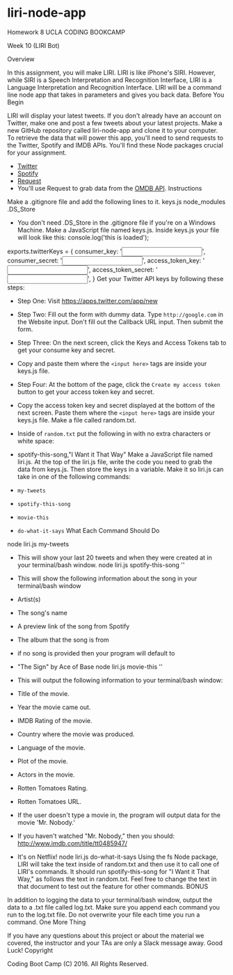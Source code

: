 # liri-node-app
Homework 8 UCLA CODING BOOKCAMP

Week 10 (LIRI Bot)

Overview

In this assignment, you will make LIRI. LIRI is like iPhone's SIRI. However, while SIRI is a Speech Interpretation and Recognition Interface, LIRI is a Language Interpretation and Recognition Interface. LIRI will be a command line node app that takes in parameters and gives you back data.
Before You Begin

LIRI will display your latest tweets. If you don't already have an account on Twitter, make one and post a few tweets about your latest projects.
Make a new GitHub repository called liri-node-app and clone it to your computer.
To retrieve the data that will power this app, you'll need to send requests to the Twitter, Spotify and IMDB APIs. You'll find these Node packages crucial for your assignment.
* [Twitter](https://www.npmjs.com/package/twitter)
* [Spotify](https://www.npmjs.com/package/spotify)
* [Request](https://www.npmjs.com/package/request)
* You'll use Request to grab data from the [OMDB API](http://www.omdbapi.com).
Instructions

Make a .gitignore file and add the following lines to it.
keys.js
node_modules
.DS_Store
* You don't need .DS_Store in the .gitignore file if you're on a Windows Machine.
Make a JavaScript file named keys.js.
Inside keys.js your file will look like this:
console.log('this is loaded');

exports.twitterKeys = {
consumer_key: '<input here>',
consumer_secret: '<input here>',
access_token_key: '<input here>',
access_token_secret: '<input here>',
}
Get your Twitter API keys by following these steps:
* Step One: Visit https://apps.twitter.com/app/new
* Step Two: Fill out the form with dummy data. Type `http://google.com` in the Website input. Don't fill out the Callback URL input. Then submit the form.
* Step Three: On the next screen, click the Keys and Access Tokens tab to get your consume key and secret. 
* Copy and paste them where the `<input here>` tags are inside your keys.js file.
* Step Four: At the bottom of the page, click the `Create my access token` button to get your access token key and secret. 
* Copy the access token key and secret displayed at the bottom of the next screen. Paste them where the `<input here>` tags are inside your keys.js file.
Make a file called random.txt.
* Inside of `random.txt` put the following in with no extra characters or white space:
* spotify-this-song,"I Want it That Way"
Make a JavaScript file named liri.js.
At the top of the liri.js file, write the code you need to grab the data from keys.js. Then store the keys in a variable.
Make it so liri.js can take in one of the following commands:
* `my-tweets`

* `spotify-this-song`

* `movie-this`

* `do-what-it-says`
What Each Command Should Do

node liri.js my-tweets
* This will show your last 20 tweets and when they were created at in your terminal/bash window.
node liri.js spotify-this-song '<song name here>'
* This will show the following information about the song in your terminal/bash window
* Artist(s)
* The song's name
* A preview link of the song from Spotify
* The album that the song is from

* if no song is provided then your program will default to
* "The Sign" by Ace of Base
node liri.js movie-this '<movie name here>'
* This will output the following information to your terminal/bash window:

* Title of the movie.
* Year the movie came out.
* IMDB Rating of the movie.
* Country where the movie was produced.
* Language of the movie.
* Plot of the movie.
* Actors in the movie.
* Rotten Tomatoes Rating.
* Rotten Tomatoes URL.

* If the user doesn't type a movie in, the program will output data for the movie 'Mr. Nobody.'
* If you haven't watched "Mr. Nobody," then you should: http://www.imdb.com/title/tt0485947/
* It's on Netflix!
node liri.js do-what-it-says
Using the fs Node package, LIRI will take the text inside of random.txt and then use it to call one of LIRI's commands.
It should run spotify-this-song for "I Want it That Way," as follows the text in random.txt.
Feel free to change the text in that document to test out the feature for other commands.
BONUS

In addition to logging the data to your terminal/bash window, output the data to a .txt file called log.txt.
Make sure you append each command you run to the log.txt file.
Do not overwrite your file each time you run a command.
One More Thing

If you have any questions about this project or about the material we covered, the instructor and your TAs are only a Slack message away.
Good Luck!
Copyright

Coding Boot Camp (C) 2016. All Rights Reserved.
